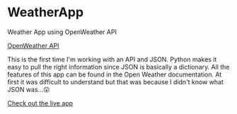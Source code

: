 # WeatherApp
Weather App using OpenWeather API

[OpenWeather API](https://openweathermap.org)

This is the first time I'm working with an API and JSON. Python makes it easy to pull the right information since JSON is basically a dictionary. All the features of this app can be found in the Open Weather documentation. At first it was difficult to understand but that was because I didn't know what JSON was...😲

[Check out the live app](https://sn-weather.herokuapp.com)
